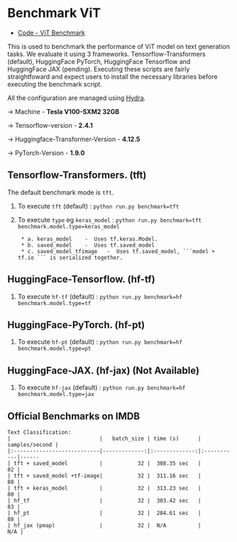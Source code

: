 <!---
Copyright 2021 The TFT Team. All rights reserved.

Licensed under the Apache License, Version 2.0 (the "License");
you may not use this file except in compliance with the License.
You may obtain a copy of the License at

    http://www.apache.org/licenses/LICENSE-2.0

Unless required by applicable law or agreed to in writing, software
distributed under the License is distributed on an "AS IS" BASIS,
WITHOUT WARRANTIES OR CONDITIONS OF ANY KIND, either express or implied.
See the License for the specific language governing permissions and
limitations under the License.
-->

# Benchmark ViT

- [Code - ViT Benchmark](https://github.com/legacyai/tf-transformers/tree/main/benchmark/vit)

This is used to benchmark the performance of ViT model on text generation tasks. We evaluate it using 3 frameworks.
Tensorflow-Transformers (default), HuggingFace PyTorch, HuggingFace Tensorflow and HuggingFace JAX (pending).
Executing these scripts are fairly straightfoward and expect users to install the necessary libraries before executing
the benchmark script.

All the configuration are managed using [Hydra](https://github.com/facebookresearch/hydra).

-> Machine - **Tesla V100-SXM2 32GB**

-> Tensorflow-version - **2.4.1**

-> Huggingface-Transformer-Version - **4.12.5**

-> PyTorch-Version - **1.9.0**

## Tensorflow-Transformers. (tft)

The default benchmark mode is ```tft```.
1. To execute ```tft``` (default) :
    ```python run.py benchmark=tft```

2. To execute ```type``` eg ```keras_model``` :
    ```python run.py benchmark=tft benchmark.model.type=keras_model```

        * a. keras_model    -  Uses tf.keras.Model.
        * b. saved_model    -  Uses tf.saved_model
        * c. saved_model_tfimage   -  Uses tf.saved_model, ```model + tf.io ``` is serialized together.


## HuggingFace-Tensorflow. (hf-tf)

1. To execute ```hf-tf``` (default) :
    ```python run.py benchmark=hf benchmark.model.type=tf```


## HuggingFace-PyTorch. (hf-pt)

1. To execute ```hf-pt``` (default) :
    ```python run.py benchmark=hf benchmark.model.type=pt```


## HuggingFace-JAX. (hf-jax) (Not Available)

1. To execute ```hf-jax``` (default) :
    ```python run.py benchmark=hf benchmark.model.type=jax```


## Official Benchmarks on IMDB

```
Text Classification:
|                            |   batch_size | time (s)      |   samples/second |
|:---------------------------|-------------:|:-------------:|:-----------|------
| tft + saved_model          |           32 |  308.35 sec   |               82 |
| tft + saved_model +tf-image|           32 |  311.16 sec   |               80 |
| tft + keras_model          |           32 |  313.23 sec   |               80 |
| hf_tf                      |           32 |  303.42 sec   |               83 |
| hf_pt                      |           32 |  284.61 sec   |               88 |
| hf_jax (pmap)              |           32 |  N/A          |              N/A |
```
